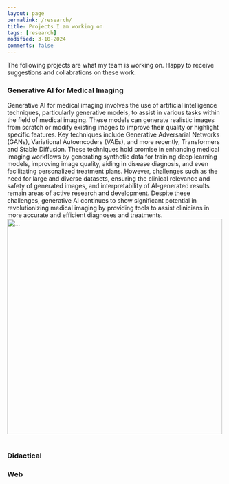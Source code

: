 ```yaml
---
layout: page
permalink: /research/
title: Projects I am working on
tags: [research]
modified: 3-10-2024
comments: false
---
```



The following projects are what my team is working on. Happy to receive suggestions and collabrations on these work.

### Generative AI for Medical Imaging

Generative AI for medical imaging involves the use of artificial intelligence techniques, particularly generative models, to assist in various tasks within the field of medical imaging. These models can generate realistic images from scratch or modify existing images to improve their quality or highlight specific features. Key techniques include Generative Adversarial Networks (GANs), Variational Autoencoders (VAEs), and more recently, Transformers and Stable Diffusion. These techniques hold promise in enhancing medical imaging workflows by generating synthetic data for training deep learning models, improving image quality, aiding in disease diagnosis, and even facilitating personalized treatment plans. However, challenges such as the need for large and diverse datasets, ensuring the clinical relevance and safety of generated images, and interpretability of AI-generated results remain areas of active research and development. Despite these challenges, generative AI continues to show significant potential in revolutionizing medical imaging by providing tools to assist clinicians in more accurate and efficient diagnoses and treatments.
<br />
<img align="middle" width="500" src="{{ site.url }}/images/GenAI.gif" alt="...">
<br />
<br />
 
### Didactical


### Web




